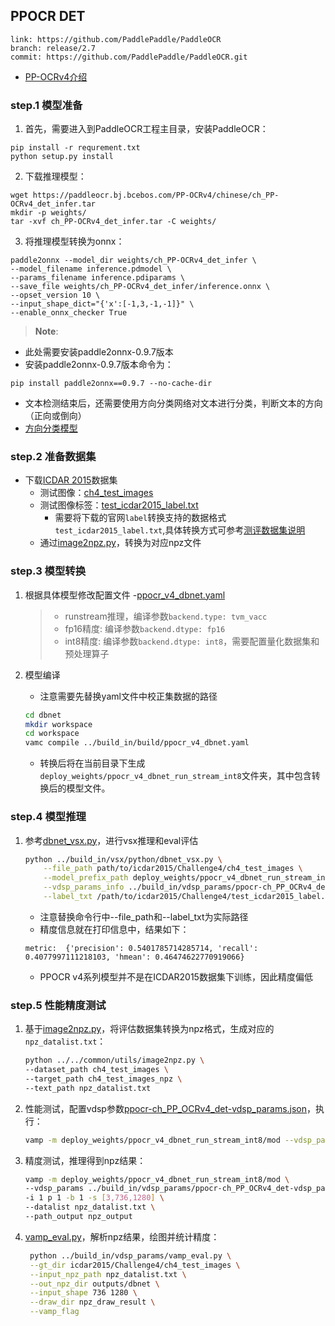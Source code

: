 ## PPOCR DET

```
link: https://github.com/PaddlePaddle/PaddleOCR
branch: release/2.7
commit: https://github.com/PaddlePaddle/PaddleOCR.git
```
- [PP-OCRv4介绍](https://github.com/PaddlePaddle/PaddleOCR/blob/release/2.7/doc/doc_ch/PP-OCRv4_introduction.md)

### step.1 模型准备
1. 首先，需要进入到PaddleOCR工程主目录，安装PaddleOCR：
```
pip install -r requrement.txt
python setup.py install
```
2. 下载推理模型：
```shell
wget https://paddleocr.bj.bcebos.com/PP-OCRv4/chinese/ch_PP-OCRv4_det_infer.tar
mkdir -p weights/
tar -xvf ch_PP-OCRv4_det_infer.tar -C weights/
```
3. 将推理模型转换为onnx：

```shell
paddle2onnx --model_dir weights/ch_PP-OCRv4_det_infer \
--model_filename inference.pdmodel \
--params_filename inference.pdiparams \
--save_file weights/ch_PP-OCRv4_det_infer/inference.onnx \
--opset_version 10 \
--input_shape_dict="{'x':[-1,3,-1,-1]}" \
--enable_onnx_checker True
```

> **Note**: 
- 此处需要安装paddle2onnx-0.9.7版本
- 安装paddle2onnx-0.9.7版本命令为：
```
pip install paddle2onnx==0.9.7 --no-cache-dir
```

- 文本检测结束后，还需要使用方向分类网络对文本进行分类，判断文本的方向（正向或倒向）
- [方向分类模型](./ppocr_v4_cls.md)

### step.2 准备数据集
- 下载[ICDAR 2015](https://rrc.cvc.uab.es/?ch=4&com=downloads)数据集
  - 测试图像：[ch4_test_images](https://rrc.cvc.uab.es/?com=downloads&action=download&ch=4&f=aHR0cHM6Ly9ycmMuY3ZjLnVhYi5lcy8/Y29tPWRvd25sb2FkcyZhY3Rpb249ZG93bmxvYWQmZmlsZT1jaDRfdGVzdF9pbWFnZXMuemlw)
  - 测试图像标签：[test_icdar2015_label.txt](https://rrc.cvc.uab.es/?com=downloads&action=download&ch=4&f=aHR0cHM6Ly9ycmMuY3ZjLnVhYi5lcy9kb3dubG9hZHMvQ2hhbGxlbmdlNF9UZXN0X1Rhc2sxX0dULnppcA==)
    - 需要将下载的官网`label`转换支持的数据格式`test_icdar2015_label.txt`,具体转换方式可参考[测评数据集说明](../README.md)
  - 通过[image2npz.py](../../common/utils/image2npz.py)，转换为对应npz文件


### step.3 模型转换
1. 根据具体模型修改配置文件
    -[ppocr_v4_dbnet.yaml](../build_in/build/ppocr_v4_dbnet.yaml)

    > - runstream推理，编译参数`backend.type: tvm_vacc`
    > - fp16精度: 编译参数`backend.dtype: fp16`
    > - int8精度: 编译参数`backend.dtype: int8`，需要配置量化数据集和预处理算子

2. 模型编译
    - 注意需要先替换yaml文件中校正集数据的路径
    ```bash
    cd dbnet
    mkdir workspace
    cd workspace
    vamc compile ../build_in/build/ppocr_v4_dbnet.yaml
    ```
    - 转换后将在当前目录下生成`deploy_weights/ppocr_v4_dbnet_run_stream_int8`文件夹，其中包含转换后的模型文件。

### step.4 模型推理
1. 参考[dbnet_vsx.py](../build_in/vsx/python/dbnet_vsx.py)，进行vsx推理和eval评估
    ```bash
    python ../build_in/vsx/python/dbnet_vsx.py \
        --file_path path/to/icdar2015/Challenge4/ch4_test_images \
        --model_prefix_path deploy_weights/ppocr_v4_dbnet_run_stream_int8/mod \
        --vdsp_params_info ../build_in/vdsp_params/ppocr-ch_PP_OCRv4_det-vdsp_params.json \
        --label_txt /path/to/icdar2015/Challenge4/test_icdar2015_label.txt
    ```
    - 注意替换命令行中--file_path和--label_txt为实际路径
    - 精度信息就在打印信息中，结果如下：
    ```
    metric:  {'precision': 0.5401785714285714, 'recall': 0.4077997111218103, 'hmean': 0.46474622770919066}
    ```
    - PPOCR v4系列模型并不是在ICDAR2015数据集下训练，因此精度偏低


### step.5 性能精度测试
1. 基于[image2npz.py](../../common/utils/image2npz.py)，将评估数据集转换为npz格式，生成对应的`npz_datalist.txt`：
    ```bash
    python ../../common/utils/image2npz.py \
    --dataset_path ch4_test_images \
    --target_path ch4_test_images_npz \
    --text_path npz_datalist.txt
    ```

2. 性能测试，配置vdsp参数[ppocr-ch_PP_OCRv4_det-vdsp_params.json](../build_in/vdsp_params/ppocr-ch_PP_OCRv4_det-vdsp_params.json)，执行：
    ```bash
    vamp -m deploy_weights/ppocr_v4_dbnet_run_stream_int8/mod --vdsp_params ../build_in/vdsp_params/ppocr-ch_PP_OCRv4_det-vdsp_params.json -i 1 p 1 -b 1 -s [3,736,1280]
    ```
    
3. 精度测试，推理得到npz结果：
    ```bash
    vamp -m deploy_weights/ppocr_v4_dbnet_run_stream_int8/mod \
    --vdsp_params ../build_in/vdsp_params/ppocr-ch_PP_OCRv4_det-vdsp_params.json \
    -i 1 p 1 -b 1 -s [3,736,1280] \
    --datalist npz_datalist.txt \
    --path_output npz_output
    ```

4. [vamp_eval.py](../build_in/vdsp_params/vamp_eval.py)，解析npz结果，绘图并统计精度：
   ```bash
    python ../build_in/vdsp_params/vamp_eval.py \
    --gt_dir icdar2015/Challenge4/ch4_test_images \
    --input_npz_path npz_datalist.txt \
    --out_npz_dir outputs/dbnet \
    --input_shape 736 1280 \
    --draw_dir npz_draw_result \
    --vamp_flag
   ```